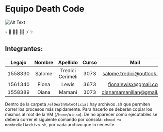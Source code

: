 # Equipo Death Code
![Alt Text](https://i.giphy.com/media/3pTtbLJ7Jd0YM/giphy.gif)

:skull: :memo: :man_technologist: :woman_technologist: :zap: :sparkles:
## Integrantes:
| Legajo  | Nombre   | Apellido         | Curso | Mail                         |
| :-----: | :------: | :--------------: | :---: | :--------------------------: |
| 1558330 | Salome   | Tredici Cerimeli | 3073  | salome.tredici@outlook.com   |
| 1561340 | Fiona    | Lewis            | 3673  | fionalewisx@gmail.com        |
| 1558389 | Diana    | Mamani           | 3073  | dianamamanillan@gmail.com    |

Dentro de la carpeta `/elDeathNoteOficial` hay archivos .sh  que permiten correr los procesos más rapidamente. Para hacerlo se deberán copiar los mismos al root de la VM (`/home/utnso`). De no aparecer como ejecutables se debera correr el siguiente comando por consola: `chmod +x nombreDelArchivo.sh`, por cada archivo que lo necesite.
